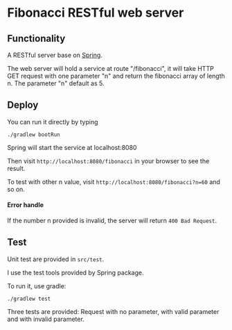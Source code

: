 # Fibonacci RESTful web server

## Functionality

A RESTful server base on [Spring](https://spring.io).

The web server will hold a service at route "/fibonacci", 
it will take HTTP GET request with one parameter "n" and return the fibonacci array of length n.
The parameter "n" default as 5.

## Deploy

You can run it directly by typing
```
./gradlew bootRun
```

Spring will start the service at localhost:8080

Then visit `http://localhost:8080/fibonacci` in your browser to see the result.

To test with other n value, visit `http://localhost:8080/fibonacci?n=60` and so on.

#### Error handle

If the number n provided is invalid, the server will return `400 Bad Request`.

## Test

Unit test are provided in `src/test`. 

I use the test tools provided by Spring package.

To run it, use gradle:
```
./gradlew test
```

Three tests are provided: Request with no parameter, with valid parameter and with invalid parameter.
